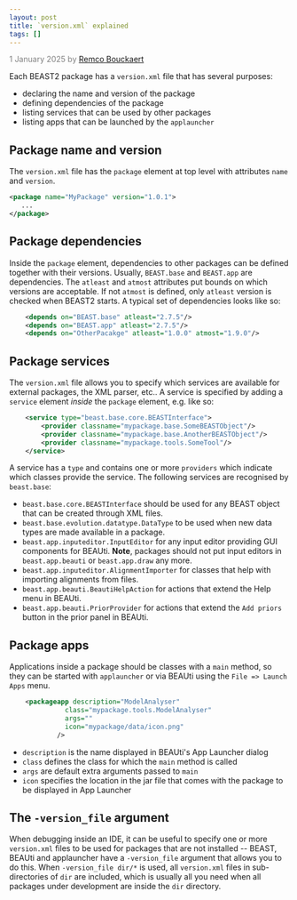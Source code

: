```yaml
---
layout: post
title: `version.xml` explained
tags: []
---
```

<p style="color:gray">1 January 2025 by <a href="mailto:r.bouckaert@auckland.ac.nz">Remco Bouckaert</a></p>

Each BEAST2 package has a `version.xml` file that has several purposes:

* declaring the name and version of the package
* defining dependencies of the package
* listing services that can be used by other packages
* listing apps that can be launched by the `applauncher`
 
## Package name and version 

The `version.xml` file has the `package` element at top level with attributes `name` and `version`.

``` xml
<package name="MyPackage" version="1.0.1">
   ...
</package>
```

## Package dependencies

Inside the `package` element, dependencies to other packages can be defined together with their versions. 
Usually, `BEAST.base` and `BEAST.app` are dependencies. The `atleast` and `atmost` attributes put bounds on which versions are acceptable. 
If not `atmost` is defined, only `atleast` version is checked when BEAST2 starts.
A typical set of dependencies looks like so:

``` xml
    <depends on="BEAST.base" atleast="2.7.5"/>
    <depends on="BEAST.app" atleast="2.7.5"/>
    <depends on="OtherPacakge" atleast="1.0.0" atmost="1.9.0"/>
```

## Package services

The `version.xml` file allows you to specify which services are available for external packages, the XML parser, etc.. A service is specified by adding a `service` element *inside* the `package` element, e.g. like so:

``` xml
    <service type="beast.base.core.BEASTInterface">
        <provider classname="mypackage.base.SomeBEASTObject"/>
        <provider classname="mypackage.base.AnotherBEASTObject"/>
        <provider classname="mypackage.tools.SomeTool"/>
    </service>      
```

A service has a `type` and contains one or more `providers` which indicate which classes provide the service. The following services are recognised by `beast.base`:


* `beast.base.core.BEASTInterface` should be used for any BEAST object that can be created through XML files.
* `beast.base.evolution.datatype.DataType` to be used when new data types are made available in a package.
* `beast.app.inputeditor.InputEditor` for any input editor providing GUI components for BEAUti. **Note**, packages should not put input editors in `beast.app.beauti` or `beast.app.draw` any more.
* `beast.app.inputeditor.AlignmentImporter` for classes that help with importing alignments from files.
* `beast.app.beauti.BeautiHelpAction` for actions that extend the Help menu in BEAUti.
* `beast.app.beauti.PriorProvider` for actions that extend the `Add priors` button in the prior panel in BEAUti.


## Package apps

Applications inside a package should be classes with a `main` method, so they can be started with `applauncher` or via BEAUti using the `File => Launch Apps` menu.

``` xml
	<packageapp description="ModelAnalyser"
              class="mypackage.tools.ModelAnalyser"
              args=""
              icon="mypackage/data/icon.png"
            />
```

* `description` is the name displayed in BEAUti's App Launcher dialog
* `class` defines the class for which the `main` method is called
* `args` are default extra arguments passed to `main`
* `icon` specifies the location in the jar file that comes with the package to be displayed in App Launcher


## The `-version_file` argument

When debugging inside an IDE, it can be useful to specify one or more `version.xml` files to be used for packages that are not installed -- BEAST, BEAUti and applauncher have a `-version_file` argument that allows you to do this. 
When `-version_file dir/*` is used, all `version.xml` files in sub-directories of `dir` are included, which is usually all you need when all packages under development are inside the `dir` directory.

